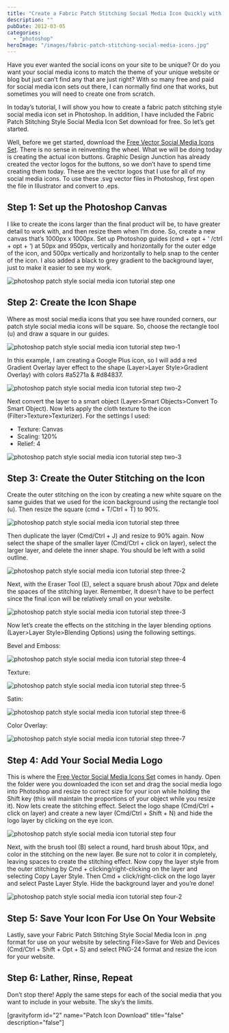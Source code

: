 ```yaml
---
title: "Create a Fabric Patch Stitching Social Media Icon Quickly with Photoshop"
description: ""
pubDate: 2012-03-05
categories: 
  - "photoshop"
heroImage: "/images/fabric-patch-stitching-social-media-icons.jpg"
---
```


Have you ever wanted the social icons on your site to be unique? Or do you want your social media icons to match the theme of your unique website or blog but just can’t find any that are just right? With so many free and paid for social media icon sets out there, I can normally find one that works, but sometimes you will need to create one from scratch.

In today’s tutorial, I will show you how to create a fabric patch stitching style social media icon set in Photoshop. In addition, I have included the Fabric Patch Stitching Style Social Media Icon Set download for free. So let’s get started.

Well, before we get started, download the [Free Vector Social Media Icons Set](/free-vector-social-media-icons-set/ "Free Vector Social Media Icons Set"). There is no sense in reinventing the wheel. What we will be doing today is creating the actual icon buttons. Graphic Design Junction has already created the vector logos for the buttons, so we don’t have to spend time creating them today. These are the vector logos that I use for all of my social media icons. To use these .svg vector files in Photoshop, first open the file in Illustrator and convert to .eps.

## Step 1: Set up the Photoshop Canvas

I like to create the icons larger than the final product will be, to have greater detail to work with, and then resize them when I’m done. So, create a new canvas that’s 1000px x 1000px. Set up Photoshop guides (cmd + opt + ‘ /ctrl + opt + ‘) at 50px and 950px, vertically and horizontally for the outer edge of the icon, and 500px vertically and horizontally to help snap to the center of the icon. I also added a black to grey gradient to the background layer, just to make it easier to see my work.

![photoshop patch style social media icon tutorial step one](/images/photoshop-patch-style-social-media-icon-tutorial-step-one.png)

## Step 2: Create the Icon Shape

Where as most social media icons that you see have rounded corners, our patch style social media icons will be square. So, choose the rectangle tool (u) and draw a square in our guides.

![photoshop patch style social media icon tutorial step two-1](/images/photoshop-patch-style-social-media-icon-tutorial-step-two-1.png)

In this example, I am creating a Google Plus icon, so I will add a red Gradient Overlay layer effect to the shape (Layer>Layer Style>Gradient Overlay) with colors #a5271a & #d84837.

![photoshop patch style social media icon tutorial step two-2](/images/photoshop-patch-style-social-media-icon-tutorial-step-two-2.png)

Next convert the layer to a smart object (Layer>Smart Objects>Convert To Smart Object). Now lets apply the cloth texture to the icon (Filter>Texture>Texturizer). For the settings I used:

- Texture: Canvas
- Scaling: 120%
- Relief: 4

![photoshop patch style social media icon tutorial step two-3](/images/photoshop-patch-style-social-media-icon-tutorial-step-two-3.png)

## Step 3: Create the Outer Stitching on the Icon

Create the outer stitching on the icon by creating a new white square on the same guides that we used for the icon background using the rectangle tool (u). Then resize the square (cmd + T/Ctrl + T) to 90%.

![photoshop patch style social media icon tutorial step three](/images/photoshop-patch-style-social-media-icon-tutorial-step-three.png)

Then duplicate the layer (Cmd/Ctrl + J) and resize to 90% again. Now select the shape of the smaller layer (Cmd/Ctrl + click on layer), select the larger layer, and delete the inner shape. You should be left with a solid outline.

![photoshop patch style social media icon tutorial step three-2](/images/photoshop-patch-style-social-media-icon-tutorial-step-three-2.png)

Next, with the Eraser Tool (E), select a square brush about 70px and delete the spaces of the stitching layer. Remember, It doesn’t have to be perfect since the final icon will be relatively small on your website.

![photoshop patch style social media icon tutorial step three-3](/images/photoshop-patch-style-social-media-icon-tutorial-step-three-3.png)

Now let’s create the effects on the stitching in the layer blending options (Layer>Layer Style>Blending Options) using the following settings.

Bevel and Emboss:

![photoshop patch style social media icon tutorial step three-4](/images/photoshop-patch-style-social-media-icon-tutorial-step-three-4.png)

Texture:

![photoshop patch style social media icon tutorial step three-5](/images/photoshop-patch-style-social-media-icon-tutorial-step-three-5.png)

Satin:

![photoshop patch style social media icon tutorial step three-6](/images/photoshop-patch-style-social-media-icon-tutorial-step-three-6.png)

Color Overlay:

![photoshop patch style social media icon tutorial step three-7](/images/photoshop-patch-style-social-media-icon-tutorial-step-three-7.png)

## Step 4: Add Your Social Media Logo

This is where the [Free Vector Social Media Icons Set](/free-vector-social-media-icons-set/ "Free Vector Social Media Icons Set") comes in handy. Open the folder were you downloaded the icon set and drag the social media logo into Photoshop and resize to correct size for your icon while holding the Shift key (this will maintain the proportions of your object while you resize it). Now lets create the stitching effect. Select the logo shape (Cmd/Ctrl + click on layer) and create a new layer (Cmd/Ctrl + Shift + N) and hide the logo layer by clicking on the eye icon.

![photoshop patch style social media icon tutorial step four](/images/photoshop-patch-style-social-media-icon-tutorial-step-four.png)

Next, with the brush tool (B) select a round, hard brush about 10px, and color in the stitching on the new layer. Be sure not to color it in completely, leaving spaces to create the stitching effect. Now copy the layer style from the outer stitching by Cmd + clicking/right-clicking on the layer and selecting Copy Layer Style. Then Cmd + click/right-click on the logo layer and select Paste Layer Style. Hide the background layer and you’re done!

![photoshop patch style social media icon tutorial step four-2](/images/photoshop-patch-style-social-media-icon-tutorial-step-four-2.png)

## Step 5: Save Your Icon For Use On Your Website

Lastly, save your Fabric Patch Stitching Style Social Media Icon in .png format for use on your website by selecting File>Save for Web and Devices (Cmd/Ctrl + Shift + Opt + S) and select PNG-24 format and resize the icon for your website.

## Step 6: Lather, Rinse, Repeat

Don’t stop there! Apply the same steps for each of the social media that you want to include in your website. The sky’s the limits.

\[gravityform id="2" name="Patch Icon Download" title="false" description="false"\]
